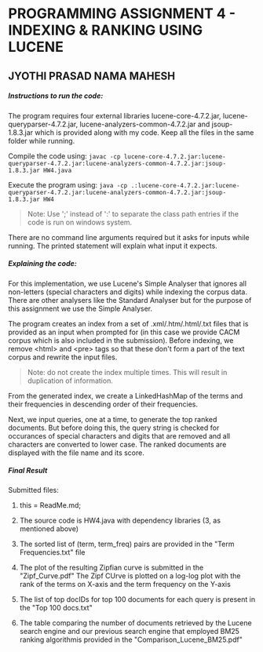 # PROGRAMMING ASSIGNMENT 4 - INDEXING & RANKING USING LUCENE
## JYOTHI PRASAD NAMA MAHESH

##### Instructions to run the code:

The program requires four external libraries lucene-core-4.7.2.jar, lucene-queryparser-4.7.2.jar, lucene-analyzers-common-4.7.2.jar and jsoup-1.8.3.jar which is provided along with my code. Keep all the files in the same folder while running.

Compile the code using:
```javac -cp lucene-core-4.7.2.jar:lucene-queryparser-4.7.2.jar:lucene-analyzers-common-4.7.2.jar:jsoup-1.8.3.jar HW4.java```

Execute the program using:
```java -cp .:lucene-core-4.7.2.jar:lucene-queryparser-4.7.2.jar:lucene-analyzers-common-4.7.2.jar:jsoup-1.8.3.jar HW4```

> Note: Use ';' instead of ':' to separate the class path entries if the code is run on windows system.

There are no command line arguments required but it asks for inputs while running. The printed statement will explain what input it expects.

##### Explaining the code:

For this implementation, we use Lucene's Simple Analyser that ignores all non-letters (special characters and digits) while indexing the corpus data. There are other analysers like the Standard Analyser but for the purpose of this assignment we use the Simple Analyser.

The program creates an index from a set of .xml/.htm/.html/.txt files that is provided as an input when prompted for (in this case we provide CACM corpus which is also included in the submission). Before indexing, we remove &lt;html&gt; and &lt;pre&gt; tags so that these don't form a part of the text corpus and rewrite the input files.
> Note: do not create the index multiple times. This will result in duplication of information.

From the generated index, we create a LinkedHashMap of the terms and their frequencies in descending order of their frequencies.

Next, we input queries, one at a time, to generate the top ranked documents. But before doing this, the query string is checked for occurances of special characters and digits that are removed and all characters are converted to lower case. The ranked documents are displayed with the file name and its score.

##### Final Result

Submitted files:

1. this = ReadMe.md;

2. The source code is HW4.java with dependency libraries (3, as mentioned above)

3. The sorted list of (term, term_freq) pairs are provided in the "Term Frequencies.txt" file

4. The plot of the resulting Zipfian curve is submitted in the "Zipf_Curve.pdf"
The Zipf CUrve is plotted on a log-log plot with the rank of the terms on X-axis and the term frequency on the Y-axis

5. The list of top docIDs for top 100 documents for each query is present in the "Top 100 docs.txt"

6. The table comparing the number of documents retrieved by the Lucene search engine and our previous search engine that employed BM25 ranking algorithmis provided in the "Comparison_Lucene_BM25.pdf"